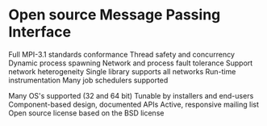 # Open source Message Passing Interface


Full MPI-3.1 standards conformance
Thread safety and concurrency
Dynamic process spawning
Network and process fault tolerance
Support network heterogeneity
Single library supports all networks
Run-time instrumentation
Many job schedulers supported 

Many OS's supported (32 and 64 bit)
Tunable by installers and end-users
Component-based design, documented APIs
Active, responsive mailing list
Open source license based on the BSD license 
